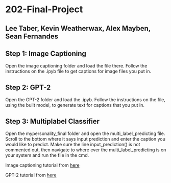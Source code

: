 # 202-Final-Project
## Lee Taber, Kevin Weatherwax, Alex Mayben, Sean Fernandes 

## Step 1: Image Captioning

Open the image captioning folder and load the file there. Follow the instructions on the .ipyb file to get captions for image files you put in.

## Step 2: GPT-2

Open the GPT-2 folder and load the .ipyb. Follow the instructions on the file, using the built model, to generate text for captions that you put in.

## Step 3: Multiplabel Classifier
Open the mypersonality_final folder and open the multi_label_predicting file. Scroll to the bottom where it says input prediction and enter the caption you would like to predict. Make sure the line input_prediction() is not commented out, then navigate to where ever the multi_label_predicting is on your system and run the file in the cmd.

Image captioning tutorial from [here](https://www.tensorflow.org/tutorials/text/image_captioning)

GPT-2 tutorial from [here](https://colab.research.google.com/drive/1VLG8e7YSEwypxU-noRNhsv5dW4NfTGce##scrollTo=H7LoMj4GA4n_)


